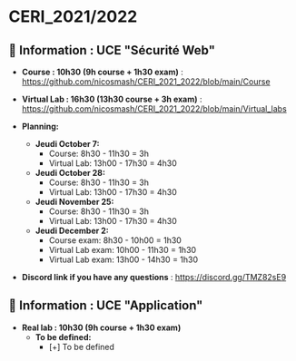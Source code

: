 # CERI_2021/2022

## 📢 Information : UCE "Sécurité Web"

* **Course : 10h30 (9h course + 1h30 exam)** : https://github.com/nicosmash/CERI_2021_2022/blob/main/Course
* **Virtual Lab : 16h30 (13h30 course + 3h exam)** : https://github.com/nicosmash/CERI_2021_2022/blob/main/Virtual_labs

* **Planning:**
    * **Jeudi October 7:**
        - Course: 8h30 - 11h30 = 3h
        - Virtual Lab: 13h00 - 17h30 = 4h30
    * **Jeudi October 28:**
        - Course: 8h30 - 11h30 = 3h
        - Virtual Lab: 13h00 - 17h30 = 4h30
    * **Jeudi November 25:**
        - Course: 8h30 - 11h30 = 3h
        - Virtual Lab: 13h00 - 17h30 = 4h30
    * **Jeudi December 2:**
        - Course exam: 8h30 - 10h00 = 1h30
        - Virtual Lab exam: 10h00 - 11h30 = 1h30
        - Virtual Lab exam: 13h00 - 14h30 = 1h30

* **Discord link if you have any questions** : https://discord.gg/TMZ82sE9

## 📢 Information : UCE "Application"

* **Real lab : 10h30 (9h course + 1h30 exam)**
    * **To be defined:**
        - [+] To be defined
